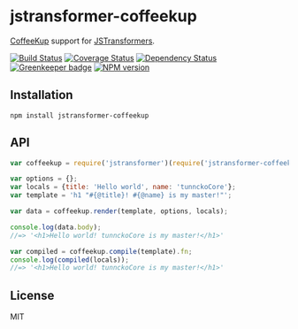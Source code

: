 # jstransformer-coffeekup

[CoffeeKup](https://github.com/mauricemach/coffeekup) support for [JSTransformers](http://github.com/jstransformers).

[![Build Status](https://img.shields.io/travis/jstransformers/jstransformer-coffeekup/master.svg)](https://travis-ci.org/jstransformers/jstransformer-coffeekup)
[![Coverage Status](https://img.shields.io/codecov/c/github/jstransformers/jstransformer-coffeekup/master.svg)](https://codecov.io/gh/jstransformers/jstransformer-coffeekup)
[![Dependency Status](https://img.shields.io/david/jstransformers/jstransformer-coffeekup/master.svg)](http://david-dm.org/jstransformers/jstransformer-coffeekup)
[![Greenkeeper badge](https://badges.greenkeeper.io/jstransformers/jstransformer-coffeekup.svg)](https://greenkeeper.io/)
[![NPM version](https://img.shields.io/npm/v/jstransformer-coffeekup.svg)](https://www.npmjs.org/package/jstransformer-coffeekup)

## Installation

    npm install jstransformer-coffeekup

## API

```js
var coffeekup = require('jstransformer')(require('jstransformer-coffeekup'));

var options = {};
var locals = {title: 'Hello world', name: 'tunnckoCore'};
var template = 'h1 "#{@title}! #{@name} is my master!"';

var data = coffeekup.render(template, options, locals);

console.log(data.body);
//=> '<h1>Hello world! tunnckoCore is my master!</h1>'

var compiled = coffeekup.compile(template).fn;
console.log(compiled(locals));
//=> '<h1>Hello world! tunnckoCore is my master!</h1>'
```

## License

MIT
